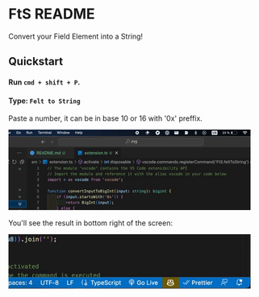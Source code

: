 # FtS README

Convert your Field Element into a String!

## Quickstart

#### Run `cmd + shift + P`.
#### Type: `Felt to String`

Paste a number, it can be in base 10 or 16 with '0x' preffix.

![demo](assets/demo.gif)

You'll see the result in bottom right of the screen:

![result](assets/result.gif)

